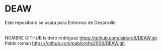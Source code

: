 # DEAW
Este repositorio se usara para Entornos de Desarrollo


<table>
</table>

NOMBRE	           GITHUB
Isidoro rodriguez  https://github.com/Isidoro6/DEAW.git
Pablo roman	       https://github.com/pablorohe2004/DEAW.git
